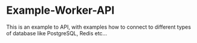 # Example-Worker-API
This is an example to API, with examples how to connect to different types of database like PostgreSQL, Redis etc...
